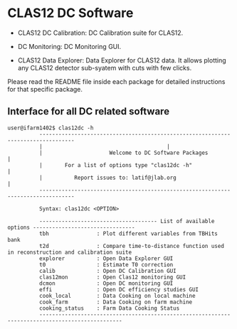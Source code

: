 CLAS12 DC Software
=================

- CLAS12 DC Calibration: DC Calibration suite for CLAS12. 

- DC Monitoring: DC Monitoring GUI. 

- CLAS12 Data Explorer: Data Explorer for CLAS12 data. It allows plotting any CLAS12 detector sub-syatem with cuts with few clicks.

Please read the README file inside each package for detailed instructions for that specific package.


Interface for all DC related software
-------------------------------------


```
user@ifarm1402$ clas12dc -h
          ---------------------------------------------------------------------------------
          |										  |
          |                     Welcome to DC Software Packages			          |
          |		  For a list of options type "clas12dc -h"			  |
          |		     Report issues to: latif@jlab.org				  |
          ---------------------------------------------------------------------------------
                   
          Syntax: clas12dc <OPTION>
                   
          ------------------------------------- List of available options --------------------------------
          tbh               : Plot different variables from TBHits bank
          t2d               : Compare time-to-distance function used in reconstruction and calibration suite
          explorer          : Open Data Explorer GUI
          t0                : Estimate T0 correction
          calib             : Open DC Calibration GUI
          clas12mon         : Open Clas12 monitoring GUI
          dcmon             : Open DC monitoring GUI
          effi              : Open DC efficiency studies GUI
          cook_local        : Data Cooking on local machine
          cook_farm         : Data Cooking on farm machine
          cooking_status    : Farm Data Cooking Status
          ------------------------------------------------------------------------------------------------
```
